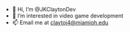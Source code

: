 - 👋 Hi, I’m @JKClaytonDev
- 👀 I’m interested in video game development
- 📫 Email me at claytoj4@miamioh.edu

<!---
JKClaytonDev/JKClaytonDev is a ✨ special ✨ repository because its `README.md` (this file) appears on your GitHub profile.
You can click the Preview link to take a look at your changes.
--->
